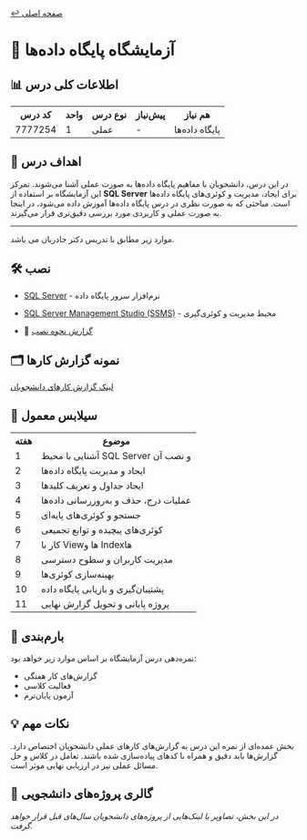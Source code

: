 [↩️ صفحه اصلی](/README.md)  
# 🧪 آزمایشگاه پایگاه داده‌ها

## 📊 اطلاعات کلی درس
<table>
    <tr>
        <th>کد درس</th>
        <th>واحد</th>
        <th>نوع درس</th>
        <th>پیش‌نیاز</th>
        <th>هم نیاز</th>
    </tr>
    <tr>
        <td>7777254</td>
        <td>1</td>
        <td>عملی</td>
        <td>-</td>
        <td>پایگاه داده‌ها</td>
    </tr>
</table>

## 🎯 اهداف درس
در این درس، دانشجویان با مفاهیم پایگاه داده‌ها به صورت عملی آشنا می‌شوند. تمرکز این آزمایشگاه بر استفاده از **SQL Server** برای ایجاد، مدیریت و کوئری‌های پایگاه داده‌ها است. مباحثی که به صورت نظری در درس پایگاه داده‌ها آموزش داده می‌شود، در اینجا به صورت عملی و کاربردی مورد بررسی دقیق‌تری قرار می‌گیرند.

---
موارد زیر مطابق با تدریس دکتر جادریان می باشد.

## 🛠️ نصب
- [SQL Server](https://www.microsoft.com/en-us/sql-server/sql-server-downloads) - نرم‌افزار سرور پایگاه داده
- [SQL Server Management Studio (SSMS)](https://learn.microsoft.com/en-us/sql/ssms/download-sql-server-management-studio-ssms?view=sql-server-ver16#download-ssms) - محیط مدیریت و کوئری‌گیری

- 📄 [گزارش نحوه نصب](https://github.com/CE-SCU/scu-computer-engineering-courses/blob/main/%D9%86%DB%8C%D9%85%D8%B3%D8%A7%D9%84%205/%D9%BE%D8%A7%DB%8C%DA%AF%D8%A7%D9%87%20%D8%AF%D8%A7%D8%AF%D9%87%20%D9%87%D8%A7/%D8%AF%D8%A7%DA%A9%DB%8C%D9%88%D9%85%D9%86%D8%AA%20%D9%87%D8%A7/%D9%86%D8%B5%D8%A8.pdf)

## 🗂️ نمونه گزارش کارها
[لینک گزارش کارهای دانشجویان](https://github.com/CE-SCU/scu-computer-engineering-courses/tree/main/%D9%86%DB%8C%D9%85%D8%B3%D8%A7%D9%84%205/%D9%BE%D8%A7%DB%8C%DA%AF%D8%A7%D9%87%20%D8%AF%D8%A7%D8%AF%D9%87%20%D9%87%D8%A7/%D8%AF%D8%A7%DA%A9%DB%8C%D9%88%D9%85%D9%86%D8%AA%20%D9%87%D8%A7)

## 📅 سیلابس معمول


<table>
    <tr>
        <th>هفته</th>
        <th>موضوع</th>
    </tr>
    <tr>
        <td>1</td>
        <td>آشنایی با محیط SQL Server و نصب آن</td>
    </tr>
    <tr>
        <td>2</td>
        <td>ایجاد و مدیریت پایگاه داده‌ها</td>
    </tr>
    <tr>
        <td>3</td>
        <td>ایجاد جداول و تعریف کلیدها</td>
    </tr>
    <tr>
        <td>4</td>
        <td>عملیات درج، حذف و به‌روزرسانی داده‌ها</td>
    </tr>
    <tr>
        <td>5</td>
        <td>جستجو و کوئری‌های پایه‌ای</td>
    </tr>
    <tr>
        <td>6</td>
        <td>کوئری‌های پیچیده و توابع تجمیعی</td>
    </tr>
    <tr>
        <td>7</td>
        <td>کار با Viewها و Indexها</td>
    </tr>
    <tr>
        <td>8</td>
        <td>مدیریت کاربران و سطوح دسترسی</td>
    </tr>
    <tr>
        <td>9</td>
        <td>بهینه‌سازی کوئری‌ها</td>
    </tr>
    <tr>
        <td>10</td>
        <td>پشتیبان‌گیری و بازیابی پایگاه داده</td>
    </tr>
    <tr>
        <td>11</td>
        <td>پروژه پایانی و تحویل گزارش نهایی</td>
    </tr>
</table>

## 📝 بارم‌بندی
 <p>نمره‌دهی درس آزمایشگاه بر اساس موارد زیر خواهد بود:</p>
    <ul>
        <li>گزارش‌های کار هفتگی</li>
        <li>فعالیت کلاسی</li>
        <li>آزمون پایان‌ترم</li>
    </ul>

## 💡 نکات مهم
بخش عمده‌ای از نمره این درس به گزارش‌های کارهای عملی دانشجویان اختصاص دارد. گزارش‌ها باید دقیق و همراه با کدهای پیاده‌سازی شده باشند.
تعامل در کلاس و حل مسائل عملی نیز در ارزیابی نهایی موثر است.
  
## 🎨 گالری پروژه‌های دانشجویی
*در این بخش، تصاویر یا لینک‌هایی از پروژه‌های دانشجویان سال‌های قبل قرار خواهد گرفت.*